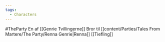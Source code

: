 ```yaml
---
tags:
  - Characters
---
```

#TheParty 
En af [[Genrie Tvillingerne]]
Bror til [[content/Parties/Tales From Martere/The Party/Renna Genrie|Renna]] 
[[Tiefling]] 